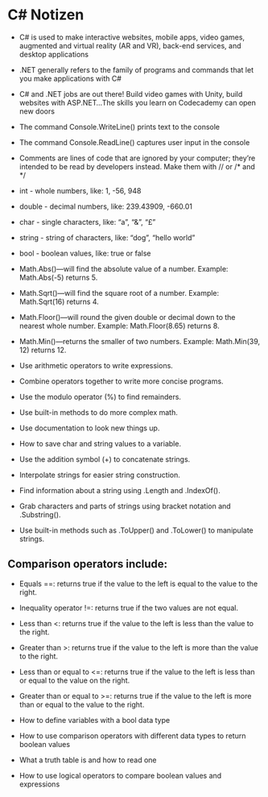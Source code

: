 <h1>C# Notizen</h1>

* C# is used to make interactive websites, mobile apps, video games, augmented and virtual reality (AR and VR), back-end services, and desktop applications

* .NET generally refers to the family of programs and commands that let you make applications with C#

* C# and .NET jobs are out there! Build video games with Unity, build websites with ASP.NET…The skills you learn on Codecademy can open new doors

* The command Console.WriteLine() prints text to the console

* The command Console.ReadLine() captures user input in the console

* Comments are lines of code that are ignored by your computer; they’re intended to be read by developers instead. Make them with // or /* and */

* int - whole numbers, like: 1, -56, 948

* double - decimal numbers, like: 239.43909, -660.01

* char - single characters, like: “a”, “&”, “£”

* string - string of characters, like: “dog”, “hello world”

* bool - boolean values, like: true or false

* Math.Abs()—will find the absolute value of a number. Example: Math.Abs(-5) returns 5.

* Math.Sqrt()—will find the square root of a number. Example: Math.Sqrt(16) returns 4.

* Math.Floor()—will round the given double or decimal down to the nearest whole number. Example: Math.Floor(8.65) returns 8.

* Math.Min()—returns the smaller of two numbers. Example: Math.Min(39, 12) returns 12.

* Use arithmetic operators to write expressions.

* Combine operators together to write more concise programs.

* Use the modulo operator (%) to find remainders.

* Use built-in methods to do more complex math.

* Use documentation to look new things up.

* How to save char and string values to a variable.

* Use the addition symbol (+) to concatenate strings.

* Interpolate strings for easier string construction.

* Find information about a string using .Length and .IndexOf().

* Grab characters and parts of strings using bracket notation and .Substring().

* Use built-in methods such as .ToUpper() and .ToLower() to manipulate strings.

<h2>Comparison operators include:</h2>

* Equals ==: returns true if the value to the left is equal to the value to the right.

* Inequality operator !=: returns true if the two values are not equal.

* Less than <: returns true if the value to the left is less than the value to the right.

* Greater than >: returns true if the value to the left is more than the value to the right.

* Less than or equal to <=: returns true if the value to the left is less than or equal to the value on the right.

* Greater than or equal to >=: returns true if the value to the left is more than or equal to the value to the right.

* How to define variables with a bool data type

* How to use comparison operators with different data types to return boolean values

* What a truth table is and how to read one

* How to use logical operators to compare boolean values and expressions